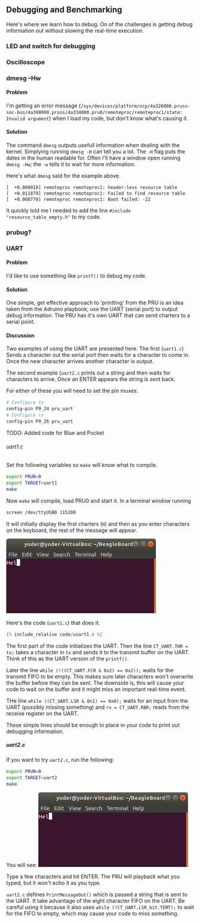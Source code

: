 ## Debugging and Benchmarking

Here's where we learn how to debug. On of the challenges is getting debug
information out without slowing the real-time execution.

### LED and switch for debugging
### Oscilloscope
### dmesg –Hw

#### Problem
I'm getting an error message (`/sys/devices/platform/ocp/4a326000.pruss-soc-bus/4a300000.pruss/4a334000.pru0/remoteproc/remoteproc1/state: Invalid argument`)
when I load my code, but don't know what's causing it.

#### Solution
The command `dmesg` outputs usefull information when dealing with the kernel.
Simplying running `dmesg -H` can tell you a lot.  The `-H` flag puts the
dates in the human readable for.  Often I'll have a window open running `dmesg -Hw`;
the `-w` tells it to wait for more information.

Here's what `dmesg` said for the example above.

```
[  +0.000018] remoteproc remoteproc1: header-less resource table
[  +0.011879] remoteproc remoteproc1: Failed to find resource table
[  +0.008770] remoteproc remoteproc1: Boot failed: -22
```
It quickly told me I needed to add the line `#include "resource_table_empty.h"`
to my code.

### prubug?
### UART

#### Problem
I'd like to use something like `printf()` to debug my code.

#### Solution
One simple, get effective approach to 'printting' from the PRU is
an idea taken from the Adruino playbook; 
use the UART (serial port) to output debug information.  The PRU has it's
own UART that can send charters to a serial point.

#### Discussion
Two examples of using the UART are presented here.  The first (`uart1.c`) Sends
a character out the serial port then waits for a character to come in.  Once
the new character arrives another character is output.

The second example (`uart2.c` prints out a string and then waits for characters to arrive.
Once an ENTER appears the string is sent back.

For either of these you will need to set the pin muxes.

```bash
# Configure tx
config-pin P9_24 pru_uart
# Configure rx
config-pin P9_26 pru_uart
```

TODO:  Added code for Blue and Pocket

###### uart1.c
Set the following variables so `make` will know what to compile.
````bash
export PRUN=0
export TARGET=uart1
make
````
Now `make` will compile, load PRU0 and start it.  In a terminal window running
```bash
screen /dev/ttyUSB0 115200
```
It will initially display the first charters (`H`) and then as you enter
characters on the keyboard, the rest of the message will appear.

![alt text](figures/uart1.png "uart1.c output")

Here's the code (`uart1.c`) that does it.

```c
{% include_relative code/usart1.c %}
```
The first part of the code initializes the UART. Then the line `CT_UART.THR = tx;`
takes a character in `tx` and sends it to the transmit buffer on the UART.
Think of this as the UART version of the `printf()`. 

Later the line `while (!((CT_UART.FCR & 0x2) == 0x2));`
waits for the transmit FIFO to be empty.  This makes sure later characters
won't overwrite the buffer before they can be sent.  The downside is, this will
cause your code to wait on the buffer and it might miss an important 
real-time event.

THe line `while ((CT_UART.LSR & 0x1) == 0x0);` waits for an input from the 
UART (possibly missing something) and `rx = CT_UART.RBR;` reads from the
receive register on the UART.

These simple lines should be enough to place in your code to print out
debugging information.

##### uart2.c
If you want to try `uart2.c`, run the following:
````bash
export PRUN=0
export TARGET=uart2
make
````
You will see:
![alt text](figures/uart1.png "uart2.c output")

Type a few characters and hit ENTER.  The PRU will playback what you typed,
but it won't echo it as you type.

`uart2.c` defines `PrintMessageOut()` which is passed a string that is
sent to the UART. It take advantage of the eight character FIFO on the UART.
Be careful using it because it also uses `while (!CT_UART.LSR_bit.TEMT);` to
wait for the FIFO to empty, which may cause your code to miss something.
